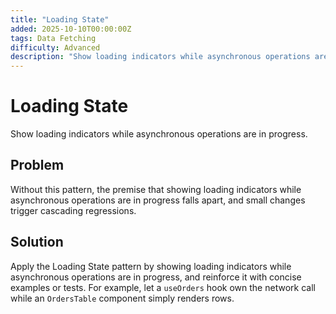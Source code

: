```yaml
---
title: "Loading State"
added: 2025-10-10T00:00:00Z
tags: Data Fetching
difficulty: Advanced
description: "Show loading indicators while asynchronous operations are in progress."
---
```

# Loading State

Show loading indicators while asynchronous operations are in progress.

## Problem

Without this pattern, the premise that showing loading indicators while asynchronous operations are in progress falls apart, and small changes trigger cascading regressions.

## Solution

Apply the Loading State pattern by showing loading indicators while asynchronous operations are in progress, and reinforce it with concise examples or tests. For example, let a `useOrders` hook own the network call while an `OrdersTable` component simply renders rows.
